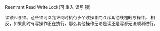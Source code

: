 Reentrant Read Write Lock(可 重入 读写 锁)

读锁和写锁。这些锁可以允许同时执行多个读操作而互斥其他线程的写操作。
相反，如果此时有写操作正在执行，那么其他操作无论是读还是写都无法顺利进行。
